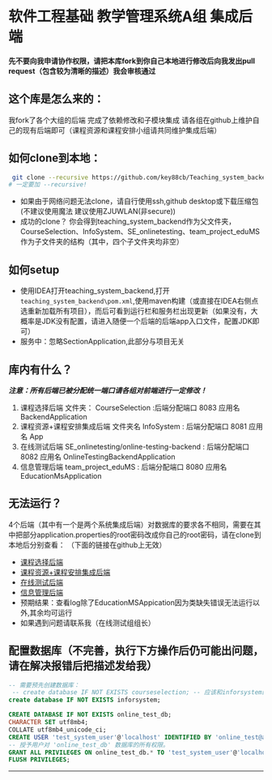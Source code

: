 ﻿# 软件工程基础 教学管理系统A组 集成后端
**先不要向我申请协作权限，请把本库fork到你自己本地进行修改后向我发出pull request（包含较为清晰的描述）我会审核通过**
## 这个库是怎么来的：
我fork了各个大组的后端 完成了依赖修改和子模块集成 请各组在github上维护自己的现有后端即可（课程资源和课程安排小组请共同维护集成后端）
## 如何clone到本地：
```bash
 git clone --recursive https://github.com/key88cb/Teaching_system_backend.git
# 一定要加 --recursive!
```
- 如果由于网络问题无法clone，请自行使用ssh,github desktop或下载压缩包(不建议使用魔法 建议使用ZJUWLAN(非secure))
- 成功的clone？ 你会得到teaching_system_backend作为父文件夹，CourseSelection、InfoSystem、SE_onlinetesting、team_project_eduMS作为子文件夹的结构（其中，四个子文件夹均非空）
## 如何setup 
- 使用IDEA打开teaching_system_backend,打开 ``teaching_system_backend\pom.xml``,使用maven构建（或直接在IDEA右侧点选重新加载所有项目），而后可看到运行栏和服务栏出现更新（如果没有，大概率是JDK没有配置，请进入随便一个后端的后端app入口文件，配置JDK即可）
- 服务中：忽略SectionApplication,此部分与项目无关
## 库内有什么？
***注意：所有后端已被分配统一端口请各组对前端进行一定修改！***
1. 课程选择后端 文件夹： CourseSelection :后端分配端口 8083 应用名 BackendApplication
2. 课程资源+课程安排集成后端 文件夹名 InfoSystem : 后端分配端口 8081 应用名 App 
3. 在线测试后端 SE_onlinetesting/online-testing-backend : 后端分配端口 8082 应用名 OnlineTestingBackendApplication
4. 信息管理后端 team_project_eduMS : 后端分配端口 8080 应用名 EducationMsApplication
## 无法运行？
4个后端（其中有一个是两个系统集成后端）对数据库的要求各不相同，需要在其中把部分application.properties的root密码改成你自己的root密码，请在clone到本地后分别查看：
（下面的链接在github上无效）
- [课程选择后端](CourseSelection/src/main/resources/application.properties)
- [课程资源+课程安排集成后端](InfoSystem/src/main/resources/application.properties)
- [在线测试后端](SE_onlinetesting/online-testing-backend/src/main/resources/application.properties)
- [信息管理后端](team_project_eduMS/src/main/resources/application.properties)
- 预期结果：查看log除了EducationMSAppication因为类缺失错误无法运行以外,其余均可运行
- 如果遇到问题请联系我（在线测试组组长）
## 配置数据库（不完善，执行下方操作后仍可能出问题，请在解决报错后把描述发给我）
```sql
-- 需要预先创建数据库：
 -- create database IF NOT EXISTS courseselection; -- 应该和inforsystem的更新了
create database IF NOT EXISTS inforsystem;

CREATE DATABASE IF NOT EXISTS online_test_db;
CHARACTER SET utf8mb4;
COLLATE utf8mb4_unicode_ci;
CREATE USER 'test_system_user'@'localhost' IDENTIFIED BY 'online_test@a758';
-- 授予用户对 'online_test_db' 数据库的所有权限。
GRANT ALL PRIVILEGES ON online_test_db.* TO 'test_system_user'@'localhost';
FLUSH PRIVILEGES;
```
---


